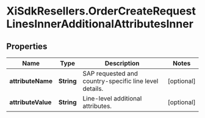 # XiSdkResellers.OrderCreateRequestLinesInnerAdditionalAttributesInner

## Properties

Name | Type | Description | Notes
------------ | ------------- | ------------- | -------------
**attributeName** | **String** | SAP requested and country-specific line level details. | [optional] 
**attributeValue** | **String** | Line-level additional attributes. | [optional] 


